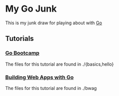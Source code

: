 My Go Junk
==========

This is my junk draw for playing about with [Go](https://golang.org/)

## Tutorials

### [Go Bootcamp](http://www.golangbootcamp.com/)

The files for this tutorial are found in ./{basics,hello}

###  [Building Web Apps with Go](https://www.gitbook.com/book/codegangsta/building-web-apps-with-go/details)

The files for this tutorial are found in ./bwag
